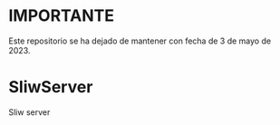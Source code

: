 # IMPORTANTE
Este repositorio se ha dejado de mantener con fecha de 3 de mayo de 2023.

# SliwServer
Sliw server
